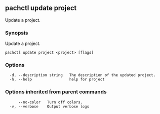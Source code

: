## pachctl update project

Update a project.

### Synopsis

Update a project.

```
pachctl update project <project> [flags]
```

### Options

```
  -d, --description string   The description of the updated project.
  -h, --help                 help for project
```

### Options inherited from parent commands

```
      --no-color   Turn off colors.
  -v, --verbose    Output verbose logs
```

